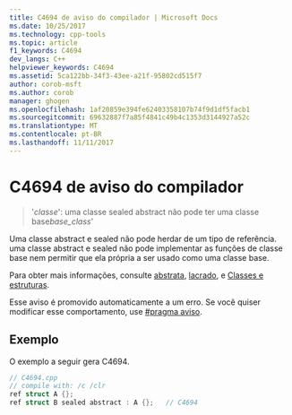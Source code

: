 ```yaml
---
title: C4694 de aviso do compilador | Microsoft Docs
ms.date: 10/25/2017
ms.technology: cpp-tools
ms.topic: article
f1_keywords: C4694
dev_langs: C++
helpviewer_keywords: C4694
ms.assetid: 5ca122bb-34f3-43ee-a21f-95802cd515f7
author: corob-msft
ms.author: corob
manager: ghogen
ms.openlocfilehash: 1af20859e394fe62403358107b74f9d1df5facb1
ms.sourcegitcommit: 69632887f7a85f4841c49b4c1353d3144927a52c
ms.translationtype: MT
ms.contentlocale: pt-BR
ms.lasthandoff: 11/11/2017
---
```

# <a name="compiler-warning-c4694"></a>C4694 de aviso do compilador

> '*classe*': uma classe sealed abstract não pode ter uma classe base*base_class*'

Uma classe abstract e sealed não pode herdar de um tipo de referência. uma classe abstract e sealed não pode implementar as funções de classe base nem permitir que ela própria a ser usado como uma classe base.

Para obter mais informações, consulte [abstrata](../../windows/abstract-cpp-component-extensions.md), [lacrado](../../windows/sealed-cpp-component-extensions.md), e [Classes e estruturas](../../windows/classes-and-structs-cpp-component-extensions.md).

Esse aviso é promovido automaticamente a um erro. Se você quiser modificar esse comportamento, use [#pragma aviso](../../preprocessor/warning.md).

## <a name="example"></a>Exemplo

O exemplo a seguir gera C4694.

```cpp
// C4694.cpp
// compile with: /c /clr
ref struct A {};
ref struct B sealed abstract : A {};   // C4694
```
